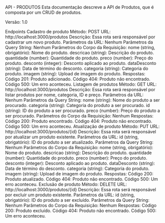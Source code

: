 API - PRODUTOS
Esta documentação descreve a API de Produtos, que é composta por um CRUD de produtos.



Versão: 1.0

Endpoints
Cadastro de produto
Método: POST
URL: http://localhost:3000/produtos
Descrição: Essa rota será responsável por cadastrar um novo produto.
Parâmetros da URL: Nenhum
Parâmetros da Query String: Nenhum
Parâmetros do Corpo da Requisição:
nome (string, obrigatório): Nome do produto.
descricao (string): Descrição do produto.
quantidade (number): Quantidade do produto.
preco (number): Preço do produto.
desconto (integer): Desconto aplicado ao produto.
dataDesconto (string): Data de término do desconto.
categoria (string): Categoria do produto.
imagem (string): Upload de imagem do produto.
Respostas:
Código 201: Produto adicionado.
Código 404: Produto não encontrado.
Código 500: Um erro aconteceu.
Listagem de produtos
Método: GET
URL: http://localhost:3000/produtos
Descrição: Essa rota será responsável por listar produtos por nome, categoria, ID e preço.
Parâmetros da URL: Nenhum
Parâmetros da Query String:
nome (string): Nome do produto a ser procurado.
categoria (string): Categoria do produto a ser procurado.
id (string): ID do produto a ser procurado.
preco (number): Preço do produto a ser procurado.
Parâmetros do Corpo da Requisição: Nenhum
Respostas:
Código 200: Produto encontrado.
Código 404: Produto não encontrado.
Código 500: Um erro aconteceu.
Atualização de produto
Método: PUT
URL: http://localhost:3000/produtos/{id}
Descrição: Essa rota será responsável por atualizar um produto existente.
Parâmetros da URL:
id (string, obrigatório): ID do produto a ser atualizado.
Parâmetros da Query String: Nenhum
Parâmetros do Corpo da Requisição:
nome (string, obrigatório): Nome do produto.
descricao (string): Descrição do produto.
quantidade (number): Quantidade do produto.
preco (number): Preço do produto.
desconto (integer): Desconto aplicado ao produto.
dataDesconto (string): Data de término do desconto.
categoria (string): Categoria do produto.
imagem (string): Upload de imagem do produto.
Respostas:
Código 200: Produto atualizado.
Código 404: Produto não encontrado.
Código 500: Um erro aconteceu.
Exclusão de produto
Método: DELETE
URL: http://localhost:3000/produtos/{id}
Descrição: Essa rota será responsável por excluir um produto existente.
Parâmetros da URL:
id (string, obrigatório): ID do produto a ser excluído.
Parâmetros da Query String: Nenhum
Parâmetros do Corpo da Requisição: Nenhum
Respostas:
Código 200: Produto excluído.
Código 404: Produto não encontrado.
Código 500: Um erro aconteceu.
